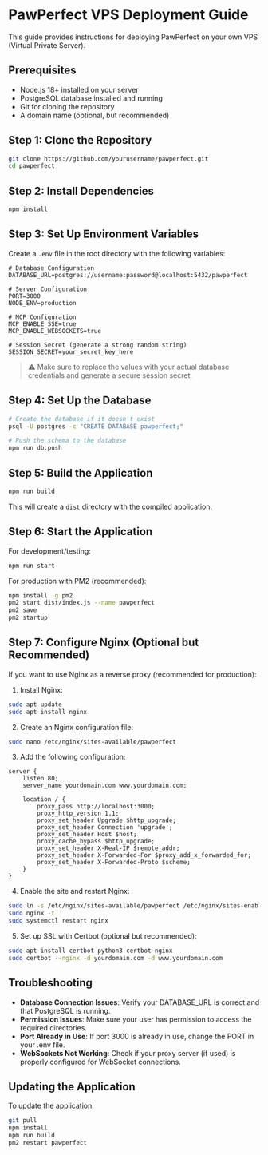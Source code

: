 # PawPerfect VPS Deployment Guide

This guide provides instructions for deploying PawPerfect on your own VPS (Virtual Private Server).

## Prerequisites

- Node.js 18+ installed on your server
- PostgreSQL database installed and running
- Git for cloning the repository
- A domain name (optional, but recommended)

## Step 1: Clone the Repository

```bash
git clone https://github.com/yourusername/pawperfect.git
cd pawperfect
```

## Step 2: Install Dependencies

```bash
npm install
```

## Step 3: Set Up Environment Variables

Create a `.env` file in the root directory with the following variables:

```
# Database Configuration
DATABASE_URL=postgres://username:password@localhost:5432/pawperfect

# Server Configuration
PORT=3000
NODE_ENV=production

# MCP Configuration
MCP_ENABLE_SSE=true
MCP_ENABLE_WEBSOCKETS=true

# Session Secret (generate a strong random string)
SESSION_SECRET=your_secret_key_here
```

> ⚠️ Make sure to replace the values with your actual database credentials and generate a secure session secret.

## Step 4: Set Up the Database

```bash
# Create the database if it doesn't exist
psql -U postgres -c "CREATE DATABASE pawperfect;"

# Push the schema to the database
npm run db:push
```

## Step 5: Build the Application

```bash
npm run build
```

This will create a `dist` directory with the compiled application.

## Step 6: Start the Application

For development/testing:
```bash
npm run start
```

For production with PM2 (recommended):
```bash
npm install -g pm2
pm2 start dist/index.js --name pawperfect
pm2 save
pm2 startup
```

## Step 7: Configure Nginx (Optional but Recommended)

If you want to use Nginx as a reverse proxy (recommended for production):

1. Install Nginx:
```bash
sudo apt update
sudo apt install nginx
```

2. Create an Nginx configuration file:
```bash
sudo nano /etc/nginx/sites-available/pawperfect
```

3. Add the following configuration:
```nginx
server {
    listen 80;
    server_name yourdomain.com www.yourdomain.com;

    location / {
        proxy_pass http://localhost:3000;
        proxy_http_version 1.1;
        proxy_set_header Upgrade $http_upgrade;
        proxy_set_header Connection 'upgrade';
        proxy_set_header Host $host;
        proxy_cache_bypass $http_upgrade;
        proxy_set_header X-Real-IP $remote_addr;
        proxy_set_header X-Forwarded-For $proxy_add_x_forwarded_for;
        proxy_set_header X-Forwarded-Proto $scheme;
    }
}
```

4. Enable the site and restart Nginx:
```bash
sudo ln -s /etc/nginx/sites-available/pawperfect /etc/nginx/sites-enabled/
sudo nginx -t
sudo systemctl restart nginx
```

5. Set up SSL with Certbot (optional but recommended):
```bash
sudo apt install certbot python3-certbot-nginx
sudo certbot --nginx -d yourdomain.com -d www.yourdomain.com
```

## Troubleshooting

- **Database Connection Issues**: Verify your DATABASE_URL is correct and that PostgreSQL is running.
- **Permission Issues**: Make sure your user has permission to access the required directories.
- **Port Already in Use**: If port 3000 is already in use, change the PORT in your .env file.
- **WebSockets Not Working**: Check if your proxy server (if used) is properly configured for WebSocket connections.

## Updating the Application

To update the application:

```bash
git pull
npm install
npm run build
pm2 restart pawperfect
```